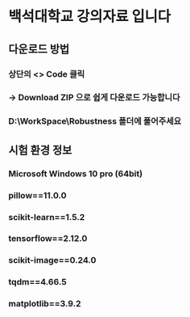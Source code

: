 # 백석대학교 강의자료 입니다

## 다운로드 방법
### 상단의 <> Code 클릭
### -> Download ZIP 으로 쉽게 다운로드 가능합니다
### D:\WorkSpace\Robustness 폴더에 풀어주세요

## 시험 환경 정보
### Microsoft Windows 10 pro (64bit)
### pillow==11.0.0
### scikit-learn==1.5.2
### tensorflow==2.12.0
### scikit-image==0.24.0
### tqdm==4.66.5
### matplotlib==3.9.2
